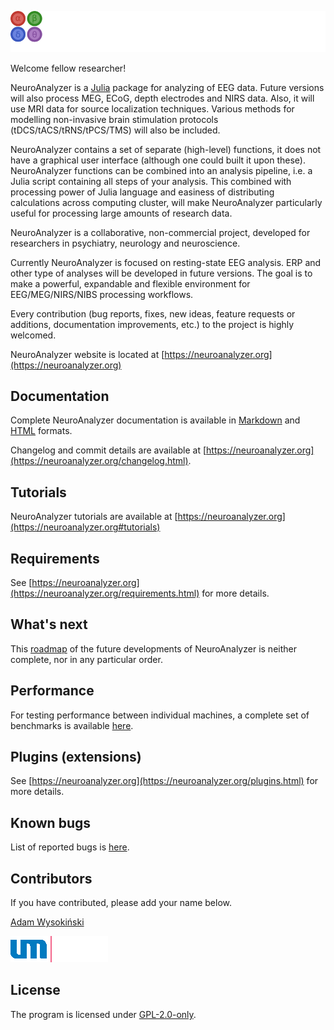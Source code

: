 ![](images/neuroanalyzer.png)

Welcome fellow researcher!

NeuroAnalyzer is a [Julia](https://julialang.org) package for analyzing of EEG data. Future versions will also process MEG, ECoG, depth electrodes and NIRS data. Also, it will use MRI data for source localization techniques. Various methods for modelling non-invasive brain stimulation protocols (tDCS/tACS/tRNS/tPCS/TMS) will also be included.

NeuroAnalyzer contains a set of separate (high-level) functions, it does not have a graphical user interface (although one could built it upon these). NeuroAnalyzer functions can be combined into an analysis pipeline, i.e. a Julia script containing all steps of your analysis. This combined with processing power of Julia language and easiness of distributing calculations across computing cluster, will make NeuroAnalyzer particularly useful for processing large amounts of research data.

NeuroAnalyzer is a collaborative, non-commercial project, developed for researchers in psychiatry, neurology and neuroscience.

Currently NeuroAnalyzer is focused on resting-state EEG analysis. ERP and other type of analyses will be developed in future versions. The goal is to make a powerful, expandable and flexible environment for EEG/MEG/NIRS/NIBS processing workflows.

Every contribution (bug reports, fixes, new ideas, feature requests or additions, documentation improvements, etc.) to the project is highly welcomed.

NeuroAnalyzer website is located at [https://neuroanalyzer.org](https://neuroanalyzer.org)

## Documentation

Complete NeuroAnalyzer documentation is available in [Markdown](https://codeberg.org/AdamWysokinski/NeuroAnalyzer.jl/src/master/Documentation.md) and [HTML](https://neuroanalyzer.org/docs/index.html) formats.

Changelog and commit details are available at [https://neuroanalyzer.org](https://neuroanalyzer.org/changelog.html).

## Tutorials

NeuroAnalyzer tutorials are available at [https://neuroanalyzer.org](https://neuroanalyzer.org#tutorials)

## Requirements

See [https://neuroanalyzer.org](https://neuroanalyzer.org/requirements.html) for more details.

## What's next

This [roadmap](https://neuroanalyzer.org/roadmap.html) of the future developments of NeuroAnalyzer is neither complete, nor in any particular order.

## Performance

For testing performance between individual machines, a complete set of benchmarks is available [here](https://codeberg.org/AdamWysokinski/NeuroAnalyzer.jl/src/master/Benchmarking.md).

## Plugins (extensions)

See [https://neuroanalyzer.org](https://neuroanalyzer.org/plugins.html) for more details.

## Known bugs

List of reported bugs is [here](https://codeberg.org/AdamWysokinski/NeuroAnalyzer.jl/issues?labels=70759).

## Contributors

If you have contributed, please add your name below.

[Adam Wysokiński](mailto:adam.wysokinski@umed.lodz.pl)

![umed](images/umed.png)

## License

The program is licensed under [GPL-2.0-only](LICENSE).